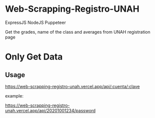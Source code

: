 # Web-Scrapping-Registro-UNAH
ExpressJS NodeJS Puppeteer

Get the grades, name of the class and averages from UNAH registration page

# Only Get Data

## Usage
https://web-scrapping-registro-unah.vercel.app/api/:cuenta/:clave 

example:

https://web-scrapping-registro-unah.vercel.app/api/20201001234/password

